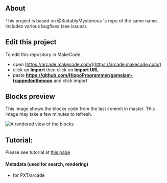 ## About
This project is based on @SuitablyMysterious 's repo of the same name. Includes various bugfixes (see issues).

## Edit this project

To edit this repository in MakeCode.

* open [https://arcade.makecode.com/](https://arcade.makecode.com/)
* click on **Import** then click on **Import URL**
* paste **https://github.com/HippoProgrammer/gamejam-trappedonthmoon** and click import

## Blocks preview

This image shows the blocks code from the last commit in master.
This image may take a few minutes to refresh.

![A rendered view of the blocks](https://github.com/mattb6930/gamejam-trappedonthmoon/raw/master/.github/makecode/blocks.png)

## Tutorial:

Please see tutorial at [this page](github.com/SuitablyMysterious/gameJam-trappedOnThMoon/wiki/Tutorial)

#### Metadata (used for search, rendering)

* for PXT/arcade
<script src="https://makecode.com/gh-pages-embed.js"></script><script>makeCodeRender("{{ site.makecode.home_url }}", "{{ site.github.owner_name }}/{{ site.github.repository_name }}");</script>
